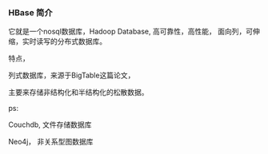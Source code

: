### HBase 简介

它就是一个nosql数据库，Hadoop Database,  高可靠性，高性能， 面向列，可伸缩，实时读写的分布式数据库。

特点，

列式数据库，来源于BigTable这篇论文，

主要来存储非结构化和半结构化的松散数据。



ps: 

Couchdb, 文件存储数据库

Neo4j， 非关系型图数据库

